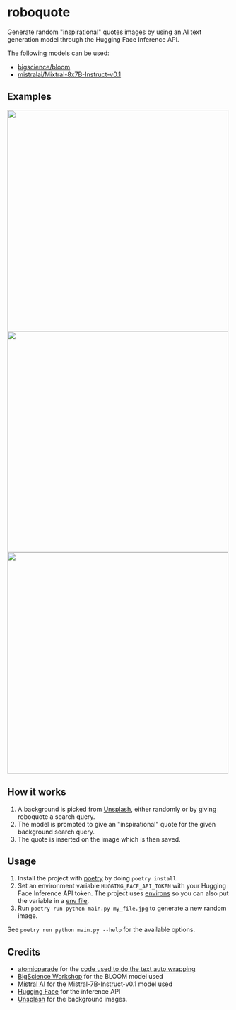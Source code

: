 # roboquote

Generate random "inspirational" quotes images by using an AI text generation model through the Hugging Face Inference API.

The following models can be used:
- [bigscience/bloom](https://huggingface.co/bigscience/bloom)
- [mistralai/Mixtral-8x7B-Instruct-v0.1](https://huggingface.co/mistralai/Mixtral-8x7B-Instruct-v0.1)

## Examples

<img src="https://github.com/corenting/roboquote/raw/master/doc/examples/1.jpg" width="500">
<img src="https://github.com/corenting/roboquote/raw/master/doc/examples/2.jpg" width="500">
<img src="https://github.com/corenting/roboquote/raw/master/doc/examples/3.jpg" width="500">

## How it works

1. A background is picked from [Unsplash](unsplash.com), either randomly or by giving roboquote a search query.
2. The model is prompted to give an "inspirational" quote for the given background search query.
3. The quote is inserted on the image which is then saved.

## Usage

1. Install the project with [poetry](https://python-poetry.org/) by doing `poetry install`.
2. Set an environment variable `HUGGING_FACE_API_TOKEN` with your Hugging Face Inference API token. The project uses [environs](https://github.com/sloria/environs) so you can also put the variable in a [env file](https://github.com/sloria/environs#reading-env-files).
3. Run `poetry run python main.py my_file.jpg` to generate a new random image.

See `poetry run python main.py --help` for the available options.

## Credits

- [atomicparade](https://github.com/atomicparade) for the [code used to do the text auto wrapping](https://github.com/atomicparade/pil_autowrap/blob/main/pil_autowrap/pil_autowrap.py)
- [BigScience Workshop](https://huggingface.co/bigscience/) for the BLOOM model used
- [Mistral AI](https://mistral.ai/) for the Mistral-7B-Instruct-v0.1 model used
- [Hugging Face](https://huggingface.co/) for the inference API
- [Unsplash](unsplash.com) for the background images.
